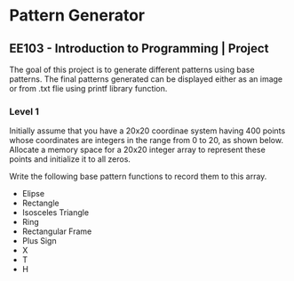 # Pattern Generator
## EE103 - Introduction to Programming | Project
The goal of this project is to generate different patterns using base patterns. The final patterns generated can be displayed either as an image or from .txt flie using printf library function.

### Level 1
Initially assume that you have a 20x20 coordinae system having 400 points whose coordinates are integers in the range from 0 to 20, as shown below. Allocate a memory space for a 20x20 integer array to represent these points and initialize it to all zeros.

Write the following base pattern functions to record them to this array.
- Elipse
- Rectangle
- Isosceles Triangle
- Ring
- Rectangular Frame
- Plus Sign
- X
- T
- H
